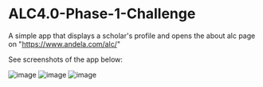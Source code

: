 # ALC4.0-Phase-1-Challenge
A simple app that displays a scholar's profile and opens the about alc page on "https://www.andela.com/alc/"

See screenshots of the app below:

![image](https://drive.google.com/uc?export=view&id=1U3l2lMX59xc1OVfQbXxjuJzkW6Voo0uT)
![image](https://drive.google.com/uc?export=view&id=1n3pAjg7UBnGPEHQvOSMerWN7gt6GOsCy)
![image](https://drive.google.com/uc?export=view&id=1NyuMcDSlWDRZbRfqPhpZXmbscxjfe1g4)

